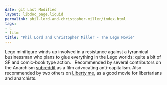 ```yaml
---
date: git Last Modified
layout: libdoc_page.liquid
permalink: phil-lord-and-christopher-miller/index.html
tags:
- L
- film
title: "Phil Lord and Christopher Miller - The Lego Movie"
---
```


Lego minifigure winds up involved in a resistance against  a tyrannical businessman who plans to glue everything in the Lego worlds; quite  a bit of SF and comic-book type action.
 
Recommended by several contributors on the Anarchism <a href="https://www.reddit.com/r/Anarchism/comments/2a2r93/can_we_compile_a_list_of_the_top_films_advocating/"> subreddit</a> as a film advocating anti-capitalism. Also recommended by two  others on <a href="https://liberty.me/discuss/t/good-movies-for-libertarians-and-anarchists/"> Liberty.me</a>, as a good movie for libertarians and anarchists.